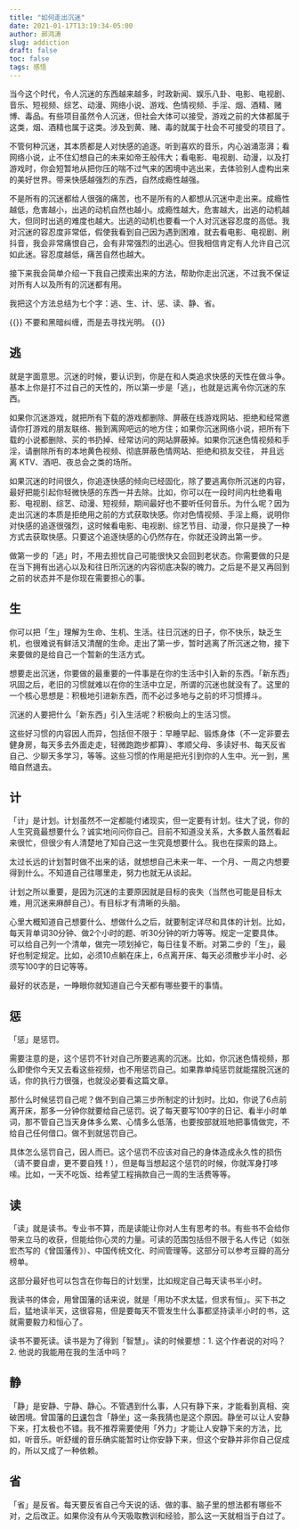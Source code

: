 ```yaml
---
title: "如何走出沉迷"
date: 2021-01-17T13:19:34-05:00
author: 郝鸿涛
slug: addiction
draft: false
toc: false
tags: 感悟
---
```

当今这个时代，令人沉迷的东西越来越多，时政新闻、娱乐八卦、电影、电视剧、音乐、短视频、综艺、动漫、网络小说、游戏、色情视频、手淫、烟、酒精、赌博、毒品。有些项目虽然令人沉迷，但社会大体可以接受，游戏之前的大体都属于这类，烟、酒精也属于这类。涉及到黄、赌、毒的就属于社会不可接受的项目了。

不管何种沉迷，其本质都是人对快感的追逐。听到喜欢的音乐，内心汹涌澎湃；看网络小说，止不住幻想自己的未来如帝王般伟大；看电影、电视剧、动漫，以及打游戏时，你会短暂地从把你压的喘不过气来的困境中逃出来，去体验别人虚构出来的美好世界。带来快感越强烈的东西，自然成瘾性越强。

不是所有的沉迷都给人很强的痛苦，也不是所有的人都想从沉迷中走出来。成瘾性越低，危害越小，出逃的动机自然也越小。成瘾性越大，危害越大，出逃的动机越大，但同时出逃的难度也越大。出逃的动机也要看一个人对沉迷容忍度的高低。我对沉迷的容忍度非常低，假使我看到自己因为遇到困难，就去看电影、电视剧、刷抖音，我会非常痛恨自己，会有非常强烈的出逃心。但我相信肯定有人允许自己沉如此迷。容忍度越低，痛苦自然也越大。

接下来我会简单介绍一下我自己摸索出来的方法，帮助你走出沉迷，不过我不保证对所有人以及所有的沉迷都有用。

我把这个方法总结为七个字：逃、生、计、惩、读、静、省。

{{<block class="info">}}
不要和黑暗纠缠，而是去寻找光明。
{{<end>}}

## 逃

就是字面意思。沉迷的时候，要认识到，你是在和人类追求快感的天性在做斗争。基本上你是打不过自己的天性的，所以第一步是「逃」，也就是远离令你沉迷的东西。

如果你沉迷游戏，就把所有下载的游戏都删除、屏蔽在线游戏网站、拒绝和经常邀请你打游戏的朋友联络、搬到离网吧远的地方住；如果你沉迷网络小说，把所有下载的小说都删除、买的书扔掉、经常访问的网站屏蔽掉。如果你沉迷色情视频和手淫，请删除所有的本地黄色视频、彻底屏蔽色情网站、拒绝和损友交往， 并且远离 KTV、酒吧、夜总会之类的场所。

如果沉迷的时间很久，你追逐快感的倾向已经固化，除了要逃离你所沉迷的内容，最好把能引起你轻微快感的东西一并去除。比如，你可以在一段时间内杜绝看电影、电视剧、综艺、动漫、短视频，期间最好也不要听任何音乐。为什么呢？因为走出沉迷的本质是拒绝用之前的方式获取快感。你对色情视频、手淫上瘾，说明你对快感的追逐很强烈，这时候看电影、电视剧、综艺节目、动漫，你只是换了一种方式去获取快感。只要这个追逐快感的心仍然存在，你就还没跨出第一步。

做第一步的「逃」时，不用去担忧自己可能很快又会回到老状态。你需要做的只是在当下拥有出逃心以及和往日所沉迷的内容彻底决裂的魄力。之后是不是又再回到之前的状态并不是你现在需要担心的事。

## 生

你可以把「生」理解为生命、生机、生活。往日沉迷的日子，你不快乐，缺乏生机，也很难说有鲜活又清醒的生命。走出了第一步，暂时逃离了所沉迷之物，接下来要做的是给自己一个暂新的生活方式。

想要走出沉迷，你要做的最重要的一件事是在你的生活中引入新的东西。「新东西」巩固之后，老旧的习惯就难以在你的生活中立足，所谓的沉迷也就没有了。这里的一个核心思想是：积极地引进新东西，而不必过多地与之前的坏习惯搏斗。

沉迷的人要把什么「新东西」引入生活呢？积极向上的生活习惯。

这些好习惯的内容因人而异，包括但不限于：早睡早起、锻炼身体（不一定非要去健身房，每天多去外面走走，轻微跑跑步都算）、孝顺父母、多读好书、每天反省自己、少聊天多学习，等等。这些习惯的作用是把光引到你的人生中。光一到，黑暗自然退去。

## 计

「计」是计划。计划虽然不一定都能付诸现实，但一定要有计划。往大了说，你的人生究竟最想要什么？诚实地问问你自己。目前不知道没关系，大多数人虽然看起来很忙，但很少有人清楚地了知自己这一生究竟想要什么。我也在探索的路上。

太过长远的计划暂时做不出来的话，就想想自己未来一年、一个月、一周之内想要得到什么。不知道自己往哪里走，努力也就无从谈起。

计划之所以重要，是因为沉迷的主要原因就是目标的丧失（当然也可能是目标太难，用沉迷来麻醉自己）。有目标才有清晰的头脑。

心里大概知道自己想要什么、想做什么之后，就要制定详尽和具体的计划。比如，每天背单词30分钟、做2个小时的题、听30分钟的听力等等。规定一定要具体。可以给自己列一个清单，做完一项划掉它，每日往复不断。对第二步的「生」，最好也制定规定。比如，必须10点躺在床上，6点离开床、每天必须散步半小时、必须写100字的日记等等。

最好的状态是，一睁眼你就知道自己今天都有哪些要干的事情。

## 惩

「惩」是惩罚。

需要注意的是，这个惩罚不针对自己所要逃离的沉迷。比如，你沉迷色情视频，那么即使你今天又去看这些视频，也不用惩罚自己。如果靠单纯惩罚就能摆脱沉迷的话，你的执行力很强，也就没必要看这篇文章。

那什么时候惩罚自己呢？做不到自己第三步所制定的计划时。比如，你说了6点前离开床，那多一分钟你就要给自己惩罚。说了每天要写100字的日记、看半小时单词，那不管自己当天身体多么累、心情多么低落，也要按部就班地把事情做完，不给自己任何借口。做不到就惩罚自己。

具体怎么惩罚自己，因人而已。这个惩罚不应该对自己的身体造成永久性的损伤（请不要自虐，更不要自残！），但是每当想起这个惩罚的时候，你就浑身打哆嗦。比如，一天不吃饭、给希望工程捐款自己一周的生活费等等。

## 读

「读」就是读书。专业书不算，而是读能让你对人生有思考的书。有些书不会给你带来立马的收获，但能给你心灵的力量。可读的范围包括但不限于名人传记（如张宏杰写的《曾国藩传》）、中国传统文化、时间管理等。这部分可以参考豆瓣的高分榜单。

这部分最好也可以包含在你每日的计划里，比如规定自己每天读书半小时。

我读书的体会，用曾国藩的话来说，就是「用功不求太猛，但求有恒」。买下书之后，猛地读半天，这很容易，但是要每天不管发生什么事都坚持读半小时的书，这就需要毅力和恒心了。

读书不要死读。读书是为了得到「智慧」。读的时候要想：1. 这个作者说的对吗？2. 他说的我能用在我的生活中吗？

## 静

「静」是安静、宁静、静心。不管遇到什么事，人只有静下来，才能看到真相、突破困境。曾国藩的[日课](https://baike.baidu.com/item/%E6%97%A5%E8%AF%BE%E5%8D%81%E4%BA%8C%E6%9D%A1/10040859)包含「静坐」这一条我猜也是这个原因。静坐可以让人安静下来，打太极也不错。我不推荐需要使用「外力」才能让人安静下来的方法，比如，听音乐。听舒缓的音乐确实能暂时让你安静下来，但这个安静并非你自己促成的，所以又成了一种依赖。

## 省

「省」是反省。每天要反省自己今天说的话、做的事、脑子里的想法都有哪些不对，之后改正。如果你没有从今天吸取教训和经验，那么这一天就相当于白过了。